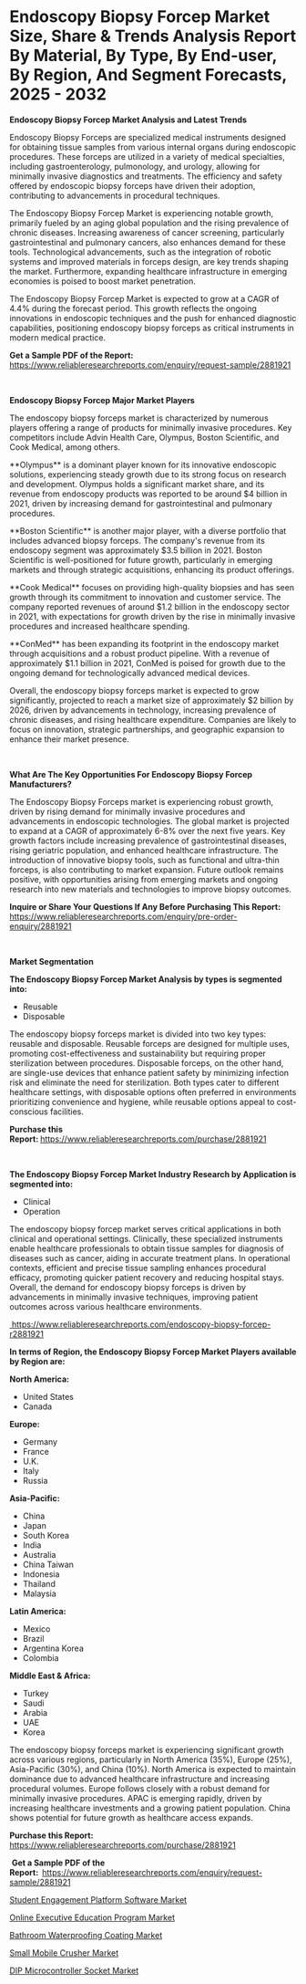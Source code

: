 <p><h1>Endoscopy Biopsy Forcep Market Size, Share & Trends Analysis Report By Material, By Type, By End-user, By Region, And Segment Forecasts, 2025 - 2032</h1></p><p><strong>Endoscopy Biopsy Forcep Market Analysis and Latest Trends</strong></p>
<p><p>Endoscopy Biopsy Forceps are specialized medical instruments designed for obtaining tissue samples from various internal organs during endoscopic procedures. These forceps are utilized in a variety of medical specialties, including gastroenterology, pulmonology, and urology, allowing for minimally invasive diagnostics and treatments. The efficiency and safety offered by endoscopic biopsy forceps have driven their adoption, contributing to advancements in procedural techniques.</p><p>The Endoscopy Biopsy Forcep Market is experiencing notable growth, primarily fueled by an aging global population and the rising prevalence of chronic diseases. Increasing awareness of cancer screening, particularly gastrointestinal and pulmonary cancers, also enhances demand for these tools. Technological advancements, such as the integration of robotic systems and improved materials in forceps design, are key trends shaping the market. Furthermore, expanding healthcare infrastructure in emerging economies is poised to boost market penetration.</p><p>The Endoscopy Biopsy Forcep Market is expected to grow at a CAGR of 4.4% during the forecast period. This growth reflects the ongoing innovations in endoscopic techniques and the push for enhanced diagnostic capabilities, positioning endoscopy biopsy forceps as critical instruments in modern medical practice.</p></p>
<p><strong>Get a Sample PDF of the Report:&nbsp;</strong> <a href="https://www.reliableresearchreports.com/enquiry/request-sample/2881921?utm_campaign=37&utm_medium=2&utm_source=Github&utm_content=ia&utm_term=12032025&utm_id=endoscopy-biopsy-forcep">https://www.reliableresearchreports.com/enquiry/request-sample/2881921</a></p>
<p>&nbsp;</p>
<p><strong>Endoscopy Biopsy Forcep Major Market Players</strong></p>
<p><p>The endoscopy biopsy forceps market is characterized by numerous players offering a range of products for minimally invasive procedures. Key competitors include Advin Health Care, Olympus, Boston Scientific, and Cook Medical, among others. </p><p>**Olympus** is a dominant player known for its innovative endoscopic solutions, experiencing steady growth due to its strong focus on research and development. Olympus holds a significant market share, and its revenue from endoscopy products was reported to be around $4 billion in 2021, driven by increasing demand for gastrointestinal and pulmonary procedures.</p><p>**Boston Scientific** is another major player, with a diverse portfolio that includes advanced biopsy forceps. The company's revenue from its endoscopy segment was approximately $3.5 billion in 2021. Boston Scientific is well-positioned for future growth, particularly in emerging markets and through strategic acquisitions, enhancing its product offerings.</p><p>**Cook Medical** focuses on providing high-quality biopsies and has seen growth through its commitment to innovation and customer service. The company reported revenues of around $1.2 billion in the endoscopy sector in 2021, with expectations for growth driven by the rise in minimally invasive procedures and increased healthcare spending.</p><p>**ConMed** has been expanding its footprint in the endoscopy market through acquisitions and a robust product pipeline. With a revenue of approximately $1.1 billion in 2021, ConMed is poised for growth due to the ongoing demand for technologically advanced medical devices.</p><p>Overall, the endoscopy biopsy forceps market is expected to grow significantly, projected to reach a market size of approximately $2 billion by 2026, driven by advancements in technology, increasing prevalence of chronic diseases, and rising healthcare expenditure. Companies are likely to focus on innovation, strategic partnerships, and geographic expansion to enhance their market presence.</p></p>
<p>&nbsp;</p>
<p><strong>What Are The Key Opportunities For Endoscopy Biopsy Forcep Manufacturers?</strong></p>
<p><p>The Endoscopy Biopsy Forceps market is experiencing robust growth, driven by rising demand for minimally invasive procedures and advancements in endoscopic technologies. The global market is projected to expand at a CAGR of approximately 6-8% over the next five years. Key growth factors include increasing prevalence of gastrointestinal diseases, rising geriatric population, and enhanced healthcare infrastructure. The introduction of innovative biopsy tools, such as functional and ultra-thin forceps, is also contributing to market expansion. Future outlook remains positive, with opportunities arising from emerging markets and ongoing research into new materials and technologies to improve biopsy outcomes.</p></p>
<p><strong>Inquire or Share Your Questions If Any Before Purchasing This Report:</strong> <a href="https://www.reliableresearchreports.com/enquiry/pre-order-enquiry/2881921?utm_campaign=37&utm_medium=2&utm_source=Github&utm_content=ia&utm_term=12032025&utm_id=endoscopy-biopsy-forcep">https://www.reliableresearchreports.com/enquiry/pre-order-enquiry/2881921</a></p>
<p>&nbsp;</p>
<p><strong>Market Segmentation</strong></p>
<p><strong>The Endoscopy Biopsy Forcep Market Analysis by types is segmented into:</strong></p>
<p><ul><li>Reusable</li><li>Disposable</li></ul></p>
<p><p>The endoscopy biopsy forceps market is divided into two key types: reusable and disposable. Reusable forceps are designed for multiple uses, promoting cost-effectiveness and sustainability but requiring proper sterilization between procedures. Disposable forceps, on the other hand, are single-use devices that enhance patient safety by minimizing infection risk and eliminate the need for sterilization. Both types cater to different healthcare settings, with disposable options often preferred in environments prioritizing convenience and hygiene, while reusable options appeal to cost-conscious facilities.</p></p>
<p><strong>Purchase this Report:&nbsp;</strong><a href="https://www.reliableresearchreports.com/purchase/2881921?utm_campaign=37&utm_medium=2&utm_source=Github&utm_content=ia&utm_term=12032025&utm_id=endoscopy-biopsy-forcep">https://www.reliableresearchreports.com/purchase/2881921</a></p>
<p>&nbsp;</p>
<p><strong>The Endoscopy Biopsy Forcep Market Industry Research by Application is segmented into:</strong></p>
<p><ul><li>Clinical</li><li>Operation</li></ul></p>
<p><p>The endoscopy biopsy forcep market serves critical applications in both clinical and operational settings. Clinically, these specialized instruments enable healthcare professionals to obtain tissue samples for diagnosis of diseases such as cancer, aiding in accurate treatment plans. In operational contexts, efficient and precise tissue sampling enhances procedural efficacy, promoting quicker patient recovery and reducing hospital stays. Overall, the demand for endoscopy biopsy forceps is driven by advancements in minimally invasive techniques, improving patient outcomes across various healthcare environments.</p></p>
<p><a href="https://www.reliableresearchreports.com/endoscopy-biopsy-forcep-r2881921?utm_campaign=37&utm_medium=2&utm_source=Github&utm_content=ia&utm_term=12032025&utm_id=endoscopy-biopsy-forcep">&nbsp;https://www.reliableresearchreports.com/endoscopy-biopsy-forcep-r2881921</a></p>
<p><strong>In terms of Region, the Endoscopy Biopsy Forcep Market Players available by Region are:</strong></p>
<p>
    <p> <strong> North America: </strong>
        <ul>
            <li>United States</li>
            <li>Canada</li>
        </ul>
        </p> 
    <p> <strong> Europe: </strong>
        <ul>
            <li>Germany</li>
            <li>France</li>
            <li>U.K.</li>
            <li>Italy</li>
            <li>Russia</li>
        </ul>
        </p> 
    <p> <strong> Asia-Pacific: </strong>
        <ul>
            <li>China</li>
            <li>Japan</li>
            <li>South Korea</li>
            <li>India</li>
            <li>Australia</li>
            <li>China Taiwan</li>
            <li>Indonesia</li>
            <li>Thailand</li>
            <li>Malaysia</li>
        </ul>
        </p> 
    <p> <strong> Latin America: </strong>
        <ul>
            <li>Mexico</li>
            <li>Brazil</li>
            <li>Argentina Korea</li>
            <li>Colombia</li>
        </ul>
        </p> 
    <p> <strong> Middle East & Africa: </strong>
        <ul>
            <li>Turkey</li>
            <li>Saudi</li>
            <li>Arabia</li>
            <li>UAE</li>
            <li>Korea</li>
        </ul>
    </p>
    </p>
<p><p>The endoscopy biopsy forceps market is experiencing significant growth across various regions, particularly in North America (35%), Europe (25%), Asia-Pacific (30%), and China (10%). North America is expected to maintain dominance due to advanced healthcare infrastructure and increasing procedural volumes. Europe follows closely with a robust demand for minimally invasive procedures. APAC is emerging rapidly, driven by increasing healthcare investments and a growing patient population. China shows potential for future growth as healthcare access expands.</p></p>
<p><strong>Purchase this Report: </strong><a href="https://www.reliableresearchreports.com/purchase/2881921?utm_campaign=37&utm_medium=2&utm_source=Github&utm_content=ia&utm_term=12032025&utm_id=endoscopy-biopsy-forcep">https://www.reliableresearchreports.com/purchase/2881921</a></p>
<p>&nbsp;<strong>Get a Sample PDF of the Report:&nbsp;&nbsp;</strong><a href="https://www.reliableresearchreports.com/enquiry/request-sample/2881921?utm_campaign=37&utm_medium=2&utm_source=Github&utm_content=ia&utm_term=12032025&utm_id=endoscopy-biopsy-forcep">https://www.reliableresearchreports.com/enquiry/request-sample/2881921</a></p>
<p><strong></strong></p>
<p><p><a href="https://github.com/shamyzinniwl/Market-Research-Report-List-1/blob/main/student-engagement-platform-software-market.md?utm_campaign=37&utm_medium=2&utm_source=Github&utm_content=ia&utm_term=12032025&utm_id=endoscopy-biopsy-forcep">Student Engagement Platform Software Market</a></p><p><a href="https://github.com/kalsirollija/Market-Research-Report-List-1/blob/main/online-executive-education-program-market.md?utm_campaign=37&utm_medium=2&utm_source=Github&utm_content=ia&utm_term=12032025&utm_id=endoscopy-biopsy-forcep">Online Executive Education Program Market</a></p><p><a href="https://github.com/belhejmawoue/Market-Research-Report-List-1/blob/main/bathroom-waterproofing-coating-market.md?utm_campaign=37&utm_medium=2&utm_source=Github&utm_content=ia&utm_term=12032025&utm_id=endoscopy-biopsy-forcep">Bathroom Waterproofing Coating Market</a></p><p><a href="https://github.com/vsiljgestel/Market-Research-Report-List-1/blob/main/small-mobile-crusher-market.md?utm_campaign=37&utm_medium=2&utm_source=Github&utm_content=ia&utm_term=12032025&utm_id=endoscopy-biopsy-forcep">Small Mobile Crusher Market</a></p><p><a href="https://github.com/bulkagumanvv/Market-Research-Report-List-1/blob/main/dip-microcontroller-socket-market.md?utm_campaign=37&utm_medium=2&utm_source=Github&utm_content=ia&utm_term=12032025&utm_id=endoscopy-biopsy-forcep">DIP Microcontroller Socket Market</a></p></p>